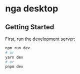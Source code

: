 # nga desktop

## Getting Started

First, run the development server:

```bash
npm run dev
# or
yarn dev
# or
pnpm dev
```
